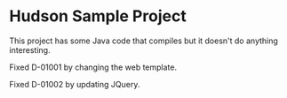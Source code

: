 # Hudson Sample Project
This project has some Java code that compiles but it doesn't do anything interesting.

Fixed D-01001 by changing the web template.

Fixed D-01002 by updating JQuery.
